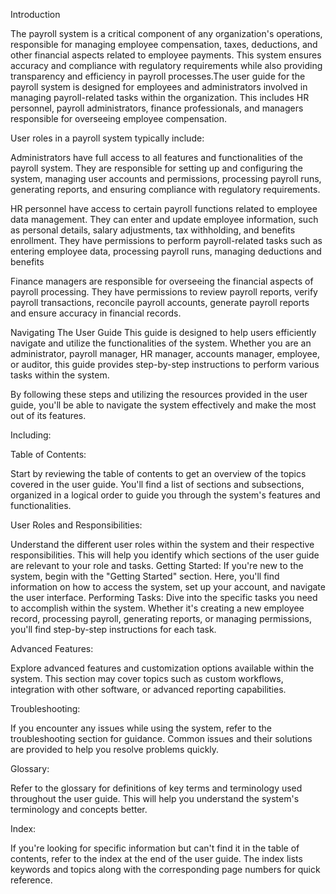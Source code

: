 Introduction

The payroll system is a critical component of any organization's operations, responsible for managing employee compensation, taxes, deductions, and other financial aspects related to employee payments. This system ensures accuracy and compliance with regulatory requirements while also providing transparency and efficiency in payroll processes.The user guide for the payroll system is designed for employees and administrators involved in managing payroll-related tasks within the organization. This includes HR personnel, payroll administrators, finance professionals, and managers responsible for overseeing employee compensation.


User roles in a payroll system typically include:


Administrators have full access to all features and functionalities of the payroll system. They are responsible for setting up and configuring the system, managing user accounts and permissions, processing payroll runs, generating reports, and ensuring compliance with regulatory requirements.


HR personnel have access to certain payroll functions related to employee data management. They can enter and update employee information, such as personal details, salary adjustments, tax withholding, and benefits enrollment. They have permissions to perform payroll-related tasks such as entering employee data, processing payroll runs, managing deductions and benefits


Finance managers are responsible for overseeing the financial aspects of payroll processing. They have permissions to review payroll reports, verify payroll transactions, reconcile payroll accounts, generate payroll reports and ensure accuracy in financial records.

Navigating The User Guide
   This guide is designed to help users efficiently navigate and utilize the functionalities of the system. Whether you are an administrator, payroll manager, HR manager, accounts manager, employee, or auditor, this guide provides step-by-step instructions to perform various tasks within the system.

By following these steps and utilizing the resources provided in the user guide, you'll be able to navigate the system effectively and make the most out of its features. 

Including:

Table of Contents: 

Start by reviewing the table of contents to get an overview of the topics covered in the user guide. You'll find a list of sections and subsections, organized in a logical order to guide you through the system's features and functionalities.

User Roles and Responsibilities: 

Understand the different user roles within the system and their respective responsibilities. This will help you identify which sections of the user guide are relevant to your role and tasks.
Getting Started: If you're new to the system, begin with the "Getting Started" section. Here, you'll find information on how to access the system, set up your account, and navigate the user interface.
Performing Tasks: Dive into the specific tasks you need to accomplish within the system. Whether it's creating a new employee record, processing payroll, generating reports, or managing permissions, you'll find step-by-step instructions for each task.

Advanced Features: 

Explore advanced features and customization options available within the system. This section may cover topics such as custom workflows, integration with other software, or advanced reporting capabilities.

Troubleshooting: 

If you encounter any issues while using the system, refer to the troubleshooting section for guidance. Common issues and their solutions are provided to help you resolve problems quickly.

Glossary: 

Refer to the glossary for definitions of key terms and terminology used throughout the user guide. This will help you understand the system's terminology and concepts better.

Index: 

If you're looking for specific information but can't find it in the table of contents, refer to the index at the end of the user guide. The index lists keywords and topics along with the corresponding page numbers for quick reference.

